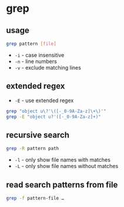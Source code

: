 # grep

## usage

```bash
grep pattern [file]
```

* `-i` - case insensitive
* `-n` - line numbers
* `-v` - exclude matching lines


## extended regex

* `-E`  - use extended regex

```bash
grep "object u\?'\([-_0-9A-Za-z]\+\)'"
grep -E "object u?'([-_0-9A-Za-z]+)"
```


## recursive search

```bash
grep -R pattern path
```

- `-l` - only show file names with matches
- `-L` - only show file names without matches


## read search patterns from file

```bash
grep -f pattern-file …
```
